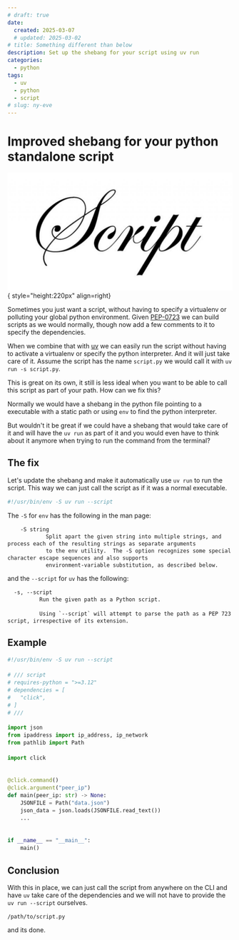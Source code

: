 ```yaml
---
# draft: true
date:
  created: 2025-03-07
  # updated: 2025-03-02
# title: Something different than below
description: Set up the shebang for your script using uv run
categories:
  - python
tags:
  - uv
  - python
  - script
# slug: ny-eve
---
```


# Improved shebang for your python standalone script

![uv shebang](images/uv_shebang/uv_shebang.png){ style="height:220px" align=right}

Sometimes you just want a script, without having to specify a virtualenv or polluting your global python environment. Given [PEP-0723](https://peps.python.org/pep-0723/) we can build scripts as we would normally, though now add a few comments to it to specify the dependencies.

When we combine that with [uv](https://docs.astral.sh/uv/guides/scripts/) we can easily run the script without having to activate a virtualenv or specify the python interpreter. And it will just take care of it. Assume the script has the name `script.py` we would call it with `uv run -s script.py`.

<!-- more -->

This is great on its own, it still is less ideal when you want to be able to call this script as part of your path. How can we fix this?

Normally we would have a shebang in the python file pointing to a executable with a static path or using `env` to find the python interpreter.

But wouldn't it be great if we could have a shebang that would take care of it and will have the `uv run` as part of it and you would even have to think about it anymore when trying to run the command from the terminal?

## The fix

Let's update the shebang and make it automatically use `uv run` to run the script. This way we can just call the script as if it was a normal executable.

```bash
#!/usr/bin/env -S uv run --script
```

The `-S` for `env` has the following in the man page:
```
    -S string
            Split apart the given string into multiple strings, and process each of the resulting strings as separate arguments
            to the env utility.  The -S option recognizes some special character escape sequences and also supports
            environment-variable substitution, as described below.
```

and the `--script` for `uv` has the following:

```
  -s, --script
          Run the given path as a Python script.

          Using `--script` will attempt to parse the path as a PEP 723 script, irrespective of its extension.
```

## Example

```python
#!/usr/bin/env -S uv run --script

# /// script
# requires-python = ">=3.12"
# dependencies = [
#   "click",
# ]
# ///

import json
from ipaddress import ip_address, ip_network
from pathlib import Path

import click


@click.command()
@click.argument("peer_ip")
def main(peer_ip: str) -> None:
    JSONFILE = Path("data.json")
    json_data = json.loads(JSONFILE.read_text())
    ...


if __name__ == "__main__":
    main()

```

## Conclusion

With this in place, we can just call the script from anywhere on the CLI and have `uv` take care of the dependencies and we will not have to provide the `uv run --script` ourselves.

    /path/to/script.py

and its done.
